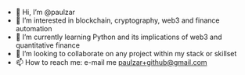 - 👋 Hi, I’m @paulzar
- 👀 I’m interested in blockchain, cryptography, web3 and finance automation 
- 🌱 I’m currently learning Python and its implications of web3 and quantitative finance 
- 💞️ I’m looking to collaborate on any project within my stack or skillset
- 📫 How to reach me: e-mail me paulzar+github@gmail.com

<!---
paulzar/paulzar is a ✨ special ✨ repository because its `README.md` (this file) appears on your GitHub profile.
You can click the Preview link to take a look at your changes.
--->
